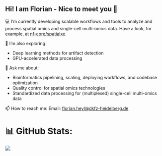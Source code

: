 ## Hi! I am Florian - Nice to meet you 👋

💻 I’m currently developing scalable workflows and tools to analyze and process spatial omics and single-cell multi-omics data. Have a look, for example, at [nf-core/spatialxe](https://nf-co.re/spatialxe/dev/).

🌱 I’m also exploring:
- Deep learning methods for artifact detection
- GPU-accelerated data processing

💬 Ask me about:
- Bioinformatics pipelining, scaling, deploying workflows, and codebase optimization
- Quality control for spatial omics technologies
- Standardized data processing for (multiplexed) single-cell multi-omics data

📫 How to reach me:
Email: florian.heyl@dkfz-heidelberg.de

# 📊 GitHub Stats:
![](https://github-readme-stats.vercel.app/api/top-langs/?username=heylf&theme=dark&hide_border=false&include_all_commits=false&count_private=false&layout=compact)


 
